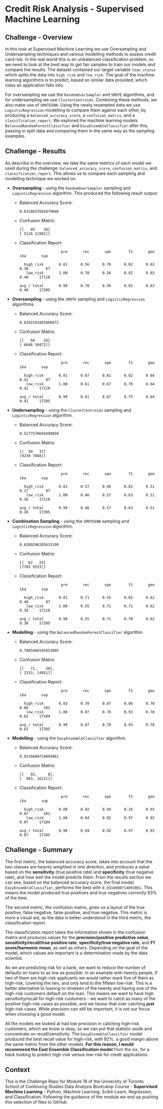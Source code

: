 # Credit Risk Analysis - Supervised Machine Learning

## Challenge - Overview

In this look at Supervised Machine Learning we use Oversampling and Undersampling techniques and various modelling methods to assess credit card risk. In the real world this is an unbalanced classification problem, so we need to look at the best way to get fair samples to train our models and compare the results. The dataset contained our target variable `loan_status` which splits the data into `high_risk` and `low_risk`. The goal of the machine learning algorithms is to predict, based on similar data provided, which class an application falls into.

For oversampling we use the `RandomOverSampler` and `SMOTE` algorithms, and for undersampling we use `ClusterCentroids`. Combining these methods, we also make use of `SMOTEENN`. Using the newly resampled data we use `LogisticRegression` modelling to compare them against each other, by producing a `balanced_accuracy_score`, a `confusion_matrix`, and a `classification_report`. We explored the machine learning models `BalancedRandomForestClassifier` and `EasyEnsembleClassifier` after this, passing in split data and comparing them in the same way as the sampling examples.


## Challenge - Results

As describe in the overview, we take the same metrics of each model we used during the challenge: `balanced_accuracy_score`, `confusion_matrix`, and `classification_report`. This allows us to compare each sampling and modelling technique we worked on.

* **Oversampling** - using the `RandomOverSampler` sampling and `LogisticRegression` algorithm. This produced the following result output:

  - Balanced Accuracy Score:

    ```
    0.6318837601879046
    ```

  - Confusion Matrix:

    ```
    [[   49    38]
    [ 5126 11992]]
    ```

  - Classification Report:

    ```
                       pre       rec       spe        f1       geo       iba       sup

      high_risk       0.01      0.56      0.70      0.02      0.63      0.39        87
       low_risk       1.00      0.70      0.56      0.82      0.63      0.40     17118

    avg / total       0.99      0.70      0.56      0.82      0.63      0.40     17205
    ```

* **Oversampling** - using the `SMOTE` sampling and `LogisticRegression` algorithms.

  - Balanced Accuracy Score:

    ```
    0.6392101881060872
    ```

  - Confusion Matrix:

    ```
    [[   58    29]
    [ 6646 10472]]
    ```

  - Classification Report:

    ```
                       pre       rec       spe        f1       geo       iba       sup

      high_risk       0.01      0.67      0.61      0.02      0.64      0.41        87
       low_risk       1.00      0.61      0.67      0.76      0.64      0.41     17118

    avg / total       0.99      0.61      0.67      0.75      0.64      0.41     17205
    ```

* **Undersampling** - using the `ClusterCentroids` sampling and `LogisticRegression` algorithm.

  - Balanced Accuracy Score:

    ```
    0.5177570695899859
    ```

  - Confusion Matrix:

    ```
    [[  50   37]
    [9230 7888]]
    ```

  - Classification Report:

    ```
                       pre       rec       spe        f1       geo       iba       sup

      high_risk       0.01      0.57      0.46      0.01      0.51      0.27        87
       low_risk       1.00      0.46      0.57      0.63      0.51      0.26     17118

    avg / total       0.99      0.46      0.57      0.63      0.51      0.26     17205
    ```

* **Combination Sampling** - using the `SMOTEENN` sampling and `LogisticRegression` algorithm.

  - Balanced Accuracy Score:

    ```
    0.6289296203633199
    ```

  - Confusion Matrix:

    ```
    [[  62   25]
    [7785 9333]]
    ```

  - Classification Report:

    ```
                       pre       rec       spe        f1       geo       iba       sup

      high_risk       0.01      0.71      0.55      0.02      0.62      0.40        87
       low_risk       1.00      0.55      0.71      0.71      0.62      0.38     17118

    avg / total       0.99      0.55      0.71      0.70      0.62      0.38     17205
    ```

* **Modelling** - using the `BalancedRandomForestClassifier` algorithm.

  - Balanced Accuracy Score:

    ```
    0.7885466545953005
    ```

  - Confusion Matrix:

    ```
    [[   71,    30],
    [ 2153, 14951]]
    ```

  - Classification Report:

    ```
                       pre       rec       spe        f1       geo       iba       sup

      high_risk       0.03      0.70      0.87      0.06      0.78      0.60       101
       low_risk       1.00      0.87      0.70      0.93      0.78      0.62     17104

    avg / total       0.99      0.87      0.70      0.93      0.78      0.62     17205
    ```

* **Modelling** - using the `EasyEnsembleClassifier` algorithm.

  - Balanced Accuracy Score:

    ```
    0.9316600714093861
    ```

  - Confusion Matrix:

    ```
    [[   93,     8],
    [  983, 16121]]
    ```

  - Classification Report:

    ```
                       pre       rec       spe        f1       geo       iba       sup

      high_risk       0.09      0.92      0.94      0.16      0.93      0.87       101
       low_risk       1.00      0.94      0.92      0.97      0.93      0.87     17104

    avg / total       0.99      0.94      0.92      0.97      0.93      0.87     17205
    ```

## Challenge - Summary

The first metric, the balanced accuracy score, takes into account that the two classes are heavily weighted in one direction, and produces a value based on the **sensitivity** (true positive rate) and **specificity** (true negative rate), and how well the model predicts them. From the results section we can see, based on the balanced accuracy score, the final model, `EasyEnsembleClassifier`, performs the best with `0.9316600714093861`. This means the model produced true positives and true negatives correctly 93% of the time.

The second metric, the confusion matrix, gives us a layout of the true positive, false negative, false positive, and true negative. This metric is more a visual aid, as the data is better understood in the third metric, the classification report.

The classification report takes the information shown in the confusion matrix and produces values for the **precision/positive predictive value**, **sensitivity/recall/true positive rate**, **specificity/true negative rate**, and **F1 score/harmonic mean**, as well as others. Depending on the goal of the model, which values are important is a determination made by the data scientist.

As we are predicting risk for a bank, we want to reduce the number of defaults on loans to as low as possible. In an example with twenty people, if two of them are high-risk applicants we would rather mark five of them as high-risk, covering the two, and only lend to the fifteen low-risk. This is a better alternative to loaning to nineteen of the twenty and having one of the high-risk customers default on the loan. This means we want to have high sensitivity/recall for high-risk customers - we want to catch as many of the positive high-risk cases as possible, and we favour that over catching ***just*** high-risk cases. While precision can still be important, it is not our focus when choosing a good model.

All the models we looked at had low precision in catching high-risk customers, which we know is okay, so we can put that statistic aside and concentrate on recall/sensitivity. The `EasyEnsembleClassifier` model produced the best recall value for high-risk, with 92%, a good margin above the same metric from the other models. **For this reason, I would recommend the East Ensemble Classification model** from the six, for a bank looking to predict high-risk versus low-risk for credit applications.

## Context

This is the Challenge Repo for Module 18 of the University of Toronto School of Continuing Studies Data Analysis Bootcamp Course - **Supervised Machine Learning** - Python, Machine Learning, Scikit-Learn, Regression, and Classification. Following the guidance of the module we end up pushing this selection of files to GitHub.

